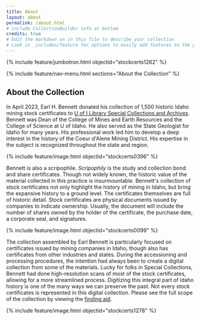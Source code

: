 ```yaml
---
title: About
layout: about
permalink: /about.html
# include CollectionBuilder info at bottom
credits: true
# Edit the markdown on in this file to describe your collection
# Look in _includes/feature for options to easily add features to the page
---
```


{% include feature/jumbotron.html objectid="stockcerts1262" %} 

{% include feature/nav-menu.html sections="About the Collection" %}

## About the Collection

In April 2023, Earl H. Bennett donated his collection of 1,500 historic Idaho mining stock certificates to [U of I Library Special Collections and Archives](https://www.lib.uidaho.edu/special-collections/). Bennett was Dean of the College of Mines and Earth Resources and the College of Science at U of Idaho. He also served as the State Geologist for Idaho for many years. His professional work led him to develop a deep interest in the history of the Coeur d'Alene Mining District. His expertise in the subject is recognized throughout the state and region.

{% include feature/image.html objectid="stockcerts0396" %}

Bennett is also a scripophile. *Scripophily* is the study and collection bond and share certificates. Though not widely known, the historic value of the material collected in this practice is insurmountable. Bennett's collection of stock certificates not only highlight the history of mining in Idaho, but bring the expansive history to a ground level. The certificates themselves are full of historic detail. Stock certificates are physical documents issued by companies to indicate ownership. Usually, the document will include the number of shares owned by the holder of the certificate, the purchase date, a corporate seal, and signatures. 

{% include feature/image.html objectid="stockcerts0099" %}

The collection assembled by Earl Bennett is particularly focused on certificates issued by mining companies in Idaho, though also has certificates from other industries and states. During the accessioning and processing procedures, the intention had always been to create a digital collection from some of the materials. Lucky for folks in Special Collections, Bennett had done high-resolution scans of most of the stock certificates, allowing for a more streamlined process. Digitizing this integral part of Idaho history is one of the many ways we can preserve the past. Not every stock certificates is represented in this digital collection. Please see the full scope of the collection by viewing the [finding aid](https://archiveswest.orbiscascade.org/ark:80444/xv839959).

{% include feature/image.html objectid="stockcerts1278" %}